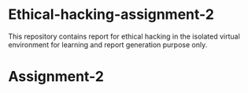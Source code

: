 # Ethical-hacking-assignment-2
This repository contains report for ethical hacking in the isolated virtual environment for learning and report generation purpose only.
# Assignment-2